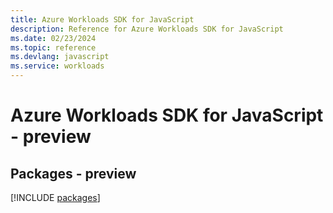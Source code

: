 ```yaml
---
title: Azure Workloads SDK for JavaScript
description: Reference for Azure Workloads SDK for JavaScript
ms.date: 02/23/2024
ms.topic: reference
ms.devlang: javascript
ms.service: workloads
---
```

# Azure Workloads SDK for JavaScript - preview
## Packages - preview
[!INCLUDE [packages](workloads-index.md)]